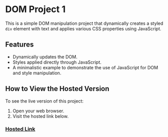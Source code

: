   # DOM Project 1

This is a simple DOM manipulation project that dynamically creates a styled `div` element with text and applies various CSS properties using JavaScript.

## Features
- Dynamically updates the DOM.
- Styles applied directly through JavaScript.
- A minimalistic example to demonstrate the use of JavaScript for DOM and style manipulation.

## How to View the Hosted Version

To see the live version of this project:
1. Open your web browser.
2. Visit the hosted link below.

### [Hosted Link](https://neha14-2002.github.io/DOM/)
